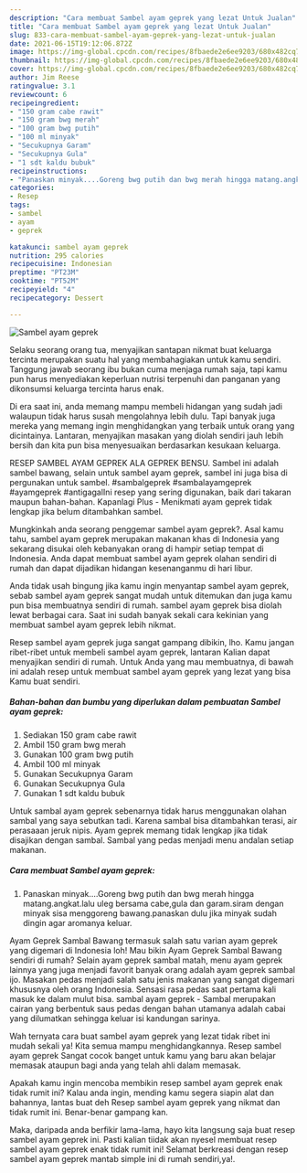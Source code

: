 ```yaml
---
description: "Cara membuat Sambel ayam geprek yang lezat Untuk Jualan"
title: "Cara membuat Sambel ayam geprek yang lezat Untuk Jualan"
slug: 833-cara-membuat-sambel-ayam-geprek-yang-lezat-untuk-jualan
date: 2021-06-15T19:12:06.872Z
image: https://img-global.cpcdn.com/recipes/8fbaede2e6ee9203/680x482cq70/sambel-ayam-geprek-foto-resep-utama.jpg
thumbnail: https://img-global.cpcdn.com/recipes/8fbaede2e6ee9203/680x482cq70/sambel-ayam-geprek-foto-resep-utama.jpg
cover: https://img-global.cpcdn.com/recipes/8fbaede2e6ee9203/680x482cq70/sambel-ayam-geprek-foto-resep-utama.jpg
author: Jim Reese
ratingvalue: 3.1
reviewcount: 6
recipeingredient:
- "150 gram cabe rawit"
- "150 gram bwg merah"
- "100 gram bwg putih"
- "100 ml minyak"
- "Secukupnya Garam"
- "Secukupnya Gula"
- "1 sdt kaldu bubuk"
recipeinstructions:
- "Panaskan minyak....Goreng bwg putih dan bwg merah hingga matang.angkat.lalu uleg bersama cabe,gula dan garam.siram dengan minyak sisa menggoreng bawang.panaskan dulu jika minyak sudah dingin agar aromanya keluar."
categories:
- Resep
tags:
- sambel
- ayam
- geprek

katakunci: sambel ayam geprek 
nutrition: 295 calories
recipecuisine: Indonesian
preptime: "PT23M"
cooktime: "PT52M"
recipeyield: "4"
recipecategory: Dessert

---
```



![Sambel ayam geprek](https://img-global.cpcdn.com/recipes/8fbaede2e6ee9203/680x482cq70/sambel-ayam-geprek-foto-resep-utama.jpg)

Selaku seorang orang tua, menyajikan santapan nikmat buat keluarga tercinta merupakan suatu hal yang membahagiakan untuk kamu sendiri. Tanggung jawab seorang ibu bukan cuma menjaga rumah saja, tapi kamu pun harus menyediakan keperluan nutrisi terpenuhi dan panganan yang dikonsumsi keluarga tercinta harus enak.

Di era  saat ini, anda memang mampu membeli hidangan yang sudah jadi walaupun tidak harus susah mengolahnya lebih dulu. Tapi banyak juga mereka yang memang ingin menghidangkan yang terbaik untuk orang yang dicintainya. Lantaran, menyajikan masakan yang diolah sendiri jauh lebih bersih dan kita pun bisa menyesuaikan berdasarkan kesukaan keluarga. 

RESEP SAMBEL AYAM GEPREK ALA GEPREK BENSU. Sambel ini adalah sambel bawang, selain untuk sambel ayam geprek, sambel ini juga bisa di pergunakan untuk sambel. #sambalgeprek #sambalayamgeprek #ayamgeprek #antigagalIni resep yang sering digunakan, baik dari takaran maupun bahan-bahan. Kapanlagi Plus - Menikmati ayam geprek tidak lengkap jika belum ditambahkan sambel.

Mungkinkah anda seorang penggemar sambel ayam geprek?. Asal kamu tahu, sambel ayam geprek merupakan makanan khas di Indonesia yang sekarang disukai oleh kebanyakan orang di hampir setiap tempat di Indonesia. Anda dapat membuat sambel ayam geprek olahan sendiri di rumah dan dapat dijadikan hidangan kesenanganmu di hari libur.

Anda tidak usah bingung jika kamu ingin menyantap sambel ayam geprek, sebab sambel ayam geprek sangat mudah untuk ditemukan dan juga kamu pun bisa membuatnya sendiri di rumah. sambel ayam geprek bisa diolah lewat berbagai cara. Saat ini sudah banyak sekali cara kekinian yang membuat sambel ayam geprek lebih nikmat.

Resep sambel ayam geprek juga sangat gampang dibikin, lho. Kamu jangan ribet-ribet untuk membeli sambel ayam geprek, lantaran Kalian dapat menyajikan sendiri di rumah. Untuk Anda yang mau membuatnya, di bawah ini adalah resep untuk membuat sambel ayam geprek yang lezat yang bisa Kamu buat sendiri.

<!--inarticleads1-->

##### Bahan-bahan dan bumbu yang diperlukan dalam pembuatan Sambel ayam geprek:

1. Sediakan 150 gram cabe rawit
1. Ambil 150 gram bwg merah
1. Gunakan 100 gram bwg putih
1. Ambil 100 ml minyak
1. Gunakan Secukupnya Garam
1. Gunakan Secukupnya Gula
1. Gunakan 1 sdt kaldu bubuk


Untuk sambal ayam geprek sebenarnya tidak harus menggunakan olahan sambal yang saya sebutkan tadi. Karena sambal bisa ditambahkan terasi, air perasaaan jeruk nipis. Ayam geprek memang tidak lengkap jika tidak disajikan dengan sambal. Sambal yang pedas menjadi menu andalan setiap makanan. 

<!--inarticleads2-->

##### Cara membuat Sambel ayam geprek:

1. Panaskan minyak....Goreng bwg putih dan bwg merah hingga matang.angkat.lalu uleg bersama cabe,gula dan garam.siram dengan minyak sisa menggoreng bawang.panaskan dulu jika minyak sudah dingin agar aromanya keluar.


Ayam Geprek Sambal Bawang termasuk salah satu varian ayam geprek yang digemari di Indonesia loh! Mau bikin Ayam Geprek Sambal Bawang sendiri di rumah? Selain ayam geprek sambal matah, menu ayam geprek lainnya yang juga menjadi favorit banyak orang adalah ayam geprek sambal ijo. Masakan pedas menjadi salah satu jenis makanan yang sangat digemari khususnya oleh orang Indonesia. Sensasi rasa pedas saat pertama kali masuk ke dalam mulut bisa. sambal ayam geprek - Sambal merupakan cairan yang berbentuk saus pedas dengan bahan utamanya adalah cabai yang dilumatkan sehingga keluar isi kandungan sarinya. 

Wah ternyata cara buat sambel ayam geprek yang lezat tidak ribet ini mudah sekali ya! Kita semua mampu menghidangkannya. Resep sambel ayam geprek Sangat cocok banget untuk kamu yang baru akan belajar memasak ataupun bagi anda yang telah ahli dalam memasak.

Apakah kamu ingin mencoba membikin resep sambel ayam geprek enak tidak rumit ini? Kalau anda ingin, mending kamu segera siapin alat dan bahannya, lantas buat deh Resep sambel ayam geprek yang nikmat dan tidak rumit ini. Benar-benar gampang kan. 

Maka, daripada anda berfikir lama-lama, hayo kita langsung saja buat resep sambel ayam geprek ini. Pasti kalian tiidak akan nyesel membuat resep sambel ayam geprek enak tidak rumit ini! Selamat berkreasi dengan resep sambel ayam geprek mantab simple ini di rumah sendiri,ya!.

